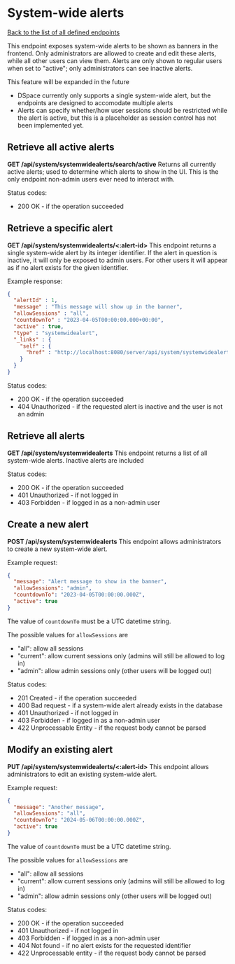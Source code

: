# System-wide alerts
[Back to the list of all defined endpoints](endpoints.md)

This endpoint exposes system-wide alerts to be shown as banners in the frontend.
Only administrators are allowed to create and edit these alerts, while all other users can view them.
Alerts are only shown to regular users when set to "active"; only administrators can see inactive alerts.

This feature will be expanded in the future
* DSpace currently only supports a single system-wide alert, but the endpoints are designed to accomodate multiple alerts
* Alerts can specify whether/how user sessions should be restricted while the alert is active, but this is a placeholder as session control has not been implemented yet.

## Retrieve all active alerts
**GET /api/system/systemwidealerts/search/active**
Returns all currently active alerts; used to determine which alerts to show in the UI.
This is the only endpoint non-admin users ever need to interact with.

Status codes:
* 200 OK - if the operation succeeded


## Retrieve a specific alert
**GET /api/system/systemwidealerts/<:alert-id>**
This endpoint returns a single system-wide alert by its integer identifier.
If the alert in question is inactive, it will only be exposed to admin users. 
For other users it will appear as if no alert exists for the given identifier.

Example response:
```json
{
  "alertId" : 1,
  "message" : "This message will show up in the banner",
  "allowSessions" : "all",
  "countdownTo" : "2023-04-05T00:00:00.000+00:00",
  "active" : true,
  "type" : "systemwidealert",
  "_links" : {
    "self" : {
      "href" : "http://localhost:8080/server/api/system/systemwidealerts/1"
    }
  }
}
```

Status codes:
* 200 OK - if the operation succeeded 
* 404 Unauthorized - if the requested alert is inactive and the user is not an admin


## Retrieve all alerts
**GET /api/system/systemwidealerts**
This endpoint returns a list of all system-wide alerts.
Inactive alerts are included

Status codes:
* 200 OK - if the operation succeeded
* 401 Unauthorized - if not logged in
* 403 Forbidden - if logged in as a non-admin user


## Create a new alert
**POST /api/system/systemwidealerts**
This endpoint allows administrators to create a new system-wide alert.

Example request:
```json
{
  "message": "Alert message to show in the banner",
  "allowSessions": "admin",
  "countdownTo": "2023-04-05T00:00:00.000Z",
  "active": true
}
```

The value of `countdownTo` must be a UTC datetime string.

The possible values for `allowSessions` are
* "all": allow all sessions
* "current": allow current sessions only (admins will still be allowed to log in)
* "admin": allow admin sessions only (other users will be logged out)

Status codes:
* 201 Created - if the operation succeeded
* 400 Bad request - if a system-wide alert already exists in the database
* 401 Unauthorized - if not logged in
* 403 Forbidden - if logged in as a non-admin user
* 422 Unprocessable Entity - if the request body cannot be parsed


## Modify an existing alert
**PUT /api/system/systemwidealerts/<:alert-id>**
This endpoint allows administrators to edit an existing system-wide alert.

Example request:
```json
{
  "message": "Another message",
  "allowSessions": "all",
  "countdownTo": "2024-05-06T00:00:00.000Z",
  "active": true
}
```

The value of `countdownTo` must be a UTC datetime string.

The possible values for `allowSessions` are
* "all": allow all sessions
* "current": allow current sessions only (admins will still be allowed to log in)
* "admin": allow admin sessions only (other users will be logged out)

Status codes:
* 200 OK - if the operation succeeded
* 401 Unauthorized - if not logged in
* 403 Forbidden - if logged in as a non-admin user
* 404 Not found - if no alert exists for the requested identifier
* 422 Unprocessable entity - if the request body cannot be parsed
